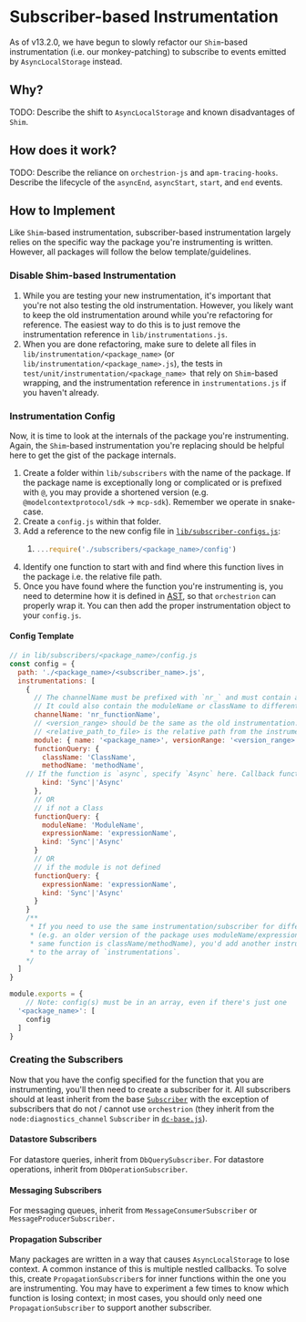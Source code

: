# Subscriber-based Instrumentation

As of v13.2.0, we have begun to slowly refactor our `Shim`-based instrumentation (i.e. our monkey-patching) to subscribe to events emitted by `AsyncLocalStorage` instead.

## Why?

TODO: Describe the shift to `AsyncLocalStorage` and known disadvantages of `Shim`.

## How does it work?

TODO: Describe the reliance on `orchestrion-js` and `apm-tracing-hooks`. Describe the lifecycle of the `asyncEnd`, `asyncStart`, `start`, and `end` events.

## How to Implement

Like `Shim`-based instrumentation, subscriber-based instrumentation largely relies on the specific way the package you're instrumenting is written. However, all packages will follow the below template/guidelines.

### Disable Shim-based Instrumentation

1. While you are testing your new instrumentation, it's important that you're not also testing the old instrumentation. However, you likely want to keep the old instrumentation around while you're refactoring for reference. The easiest way to do this is to just remove the instrumentation reference in `lib/instrumentations.js`.
2. When you are done refactoring, make sure to delete all files in `lib/instrumentation/<package_name>` (or `lib/instrumentation/<package_name>.js`), the tests in `test/unit/instrumentation/<package_name> `that rely on `Shim`-based wrapping, and the instrumentation reference in `instrumentations.js` if you haven't already.

### Instrumentation Config

Now, it is time to look at the internals of the package you're instrumenting. Again, the `Shim`-based instrumentation you're replacing should be helpful here to get the gist of the package internals.

1. Create a folder within `lib/subscribers` with the name of the package. If the package name is exceptionally long or complicated or is prefixed with `@`, you may provide a shortened version (e.g. `@modelcontextprotocol/sdk` -> `mcp-sdk`). Remember we operate in snake-case.
2. Create a `config.js` within that folder.
3. Add a reference to the new config file in [`lib/subscriber-configs.js`](../subscriber-configs.js):
   1. ```javascript
      ...require('./subscribers/<package_name>/config')
      ```
4. Identify one function to start with and find where this function lives in the package i.e. the relative file path.
5. Once you have found where the function you're instrumenting is, you need to determine how it is defined in [AST](https://astexplorer.net/), so that `orchestrion` can properly wrap it. You can then add the proper instrumentation object to your `config.js`.

#### Config Template

```javascript
// in lib/subscribers/<package_name>/config.js
const config = {
  path: './<package_name>/<subscriber_name>.js',
  instrumentations: [
    {
      // The channelName must be prefixed with `nr_` and must contain at least the expressionName or methodName.
      // It could also contain the moduleName or className to differentiate between subscribers.
      channelName: 'nr_functionName',
      // <version_range> should be the same as the old instrumentation. However, you may need to break apart that range across different configs because code can differ from version to version.
      // <relative_path_to_file> is the relative path from the instrumented package to the file that contains the code that you want to instrument
      module: { name: '<package_name>', versionRange: '<version_range>', filePath: '<relative_path_to_file>'},
      functionQuery: {
        className: 'ClassName',
        methodName: 'methodName',
	// If the function is `async`, specify `Async` here. Callback functions are typically `Sync`.
        kind: 'Sync'|'Async'
      },
      // OR
      // if not a Class
      functionQuery: {
        moduleName: 'ModuleName',
        expressionName: 'expressionName',
        kind: 'Sync'|'Async'
      }
      // OR
      // if the module is not defined
      functionQuery: {
        expressionName: 'expressionName',
        kind: 'Sync'|'Async'
      }
    }
    /** 
     * If you need to use the same instrumentation/subscriber for differently structured code 
     * (e.g. an older version of the package uses moduleName/expressionName, but now the 
     * same function is className/methodName), you'd add another instrumentation object 
     * to the array of `instrumentations`. 
    */
  ]
}

module.exports = {
    // Note: config(s) must be in an array, even if there's just one
  '<package_name>': [
    config
  ]
}
```

### Creating the Subscribers

Now that you have the config specified for the function that you are instrumenting, you'll then need to create a subscriber for it. All subscribers should at least inherit from the base [`Subscriber`](./base.js) with the exception of subscribers that do not / cannot use `orchestrion` (they inherit from the `node:diagnostics_channel` `Subscriber` in [`dc-base.js`](./dc-base.js)).

#### Datastore Subscribers

For datastore queries, inherit from `DbQuerySubscriber`. For datastore operations, inherit from `DbOperationSubscriber`.

#### Messaging Subscribers

For messaging queues, inherit from `MessageConsumerSubscriber` or `MessageProducerSubscriber.`

#### Propagation Subscriber

Many packages are written in a way that causes `AsyncLocalStorage` to lose context. A common instance of this is multiple nestled callbacks. To solve this, create `PropagationSubscriber`s for inner functions within the one you are instrumenting. You may have to experiment a few times to know which function is losing context; in most cases, you should only need one `PropagationSubscriber` to support another subscriber.
